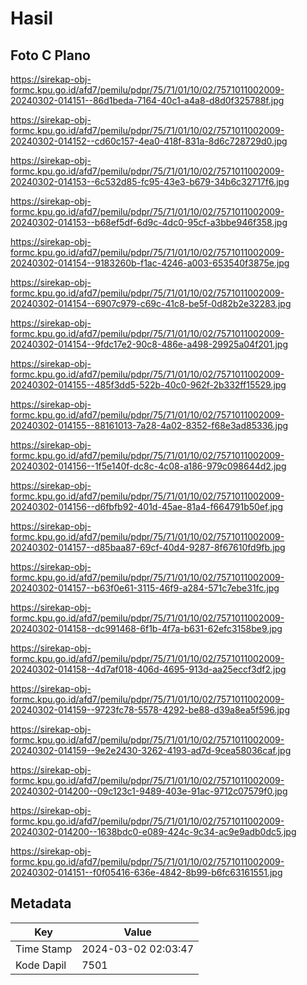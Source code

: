 # Hasil

## Foto C Plano

https://sirekap-obj-formc.kpu.go.id/afd7/pemilu/pdpr/75/71/01/10/02/7571011002009-20240302-014151--86d1beda-7164-40c1-a4a8-d8d0f325788f.jpg

https://sirekap-obj-formc.kpu.go.id/afd7/pemilu/pdpr/75/71/01/10/02/7571011002009-20240302-014152--cd60c157-4ea0-418f-831a-8d6c728729d0.jpg

https://sirekap-obj-formc.kpu.go.id/afd7/pemilu/pdpr/75/71/01/10/02/7571011002009-20240302-014153--6c532d85-fc95-43e3-b679-34b6c32717f6.jpg

https://sirekap-obj-formc.kpu.go.id/afd7/pemilu/pdpr/75/71/01/10/02/7571011002009-20240302-014153--b68ef5df-6d9c-4dc0-95cf-a3bbe946f358.jpg

https://sirekap-obj-formc.kpu.go.id/afd7/pemilu/pdpr/75/71/01/10/02/7571011002009-20240302-014154--9183260b-f1ac-4246-a003-653540f3875e.jpg

https://sirekap-obj-formc.kpu.go.id/afd7/pemilu/pdpr/75/71/01/10/02/7571011002009-20240302-014154--6907c979-c69c-41c8-be5f-0d82b2e32283.jpg

https://sirekap-obj-formc.kpu.go.id/afd7/pemilu/pdpr/75/71/01/10/02/7571011002009-20240302-014154--9fdc17e2-90c8-486e-a498-29925a04f201.jpg

https://sirekap-obj-formc.kpu.go.id/afd7/pemilu/pdpr/75/71/01/10/02/7571011002009-20240302-014155--485f3dd5-522b-40c0-962f-2b332ff15529.jpg

https://sirekap-obj-formc.kpu.go.id/afd7/pemilu/pdpr/75/71/01/10/02/7571011002009-20240302-014155--88161013-7a28-4a02-8352-f68e3ad85336.jpg

https://sirekap-obj-formc.kpu.go.id/afd7/pemilu/pdpr/75/71/01/10/02/7571011002009-20240302-014156--1f5e140f-dc8c-4c08-a186-979c098644d2.jpg

https://sirekap-obj-formc.kpu.go.id/afd7/pemilu/pdpr/75/71/01/10/02/7571011002009-20240302-014156--d6fbfb92-401d-45ae-81a4-f664791b50ef.jpg

https://sirekap-obj-formc.kpu.go.id/afd7/pemilu/pdpr/75/71/01/10/02/7571011002009-20240302-014157--d85baa87-69cf-40d4-9287-8f67610fd9fb.jpg

https://sirekap-obj-formc.kpu.go.id/afd7/pemilu/pdpr/75/71/01/10/02/7571011002009-20240302-014157--b63f0e61-3115-46f9-a284-571c7ebe31fc.jpg

https://sirekap-obj-formc.kpu.go.id/afd7/pemilu/pdpr/75/71/01/10/02/7571011002009-20240302-014158--dc991468-6f1b-4f7a-b631-62efc3158be9.jpg

https://sirekap-obj-formc.kpu.go.id/afd7/pemilu/pdpr/75/71/01/10/02/7571011002009-20240302-014158--4d7af018-406d-4695-913d-aa25eccf3df2.jpg

https://sirekap-obj-formc.kpu.go.id/afd7/pemilu/pdpr/75/71/01/10/02/7571011002009-20240302-014159--9723fc78-5578-4292-be88-d39a8ea5f596.jpg

https://sirekap-obj-formc.kpu.go.id/afd7/pemilu/pdpr/75/71/01/10/02/7571011002009-20240302-014159--9e2e2430-3262-4193-ad7d-9cea58036caf.jpg

https://sirekap-obj-formc.kpu.go.id/afd7/pemilu/pdpr/75/71/01/10/02/7571011002009-20240302-014200--09c123c1-9489-403e-91ac-9712c07579f0.jpg

https://sirekap-obj-formc.kpu.go.id/afd7/pemilu/pdpr/75/71/01/10/02/7571011002009-20240302-014200--1638bdc0-e089-424c-9c34-ac9e9adb0dc5.jpg

https://sirekap-obj-formc.kpu.go.id/afd7/pemilu/pdpr/75/71/01/10/02/7571011002009-20240302-014151--f0f05416-636e-4842-8b99-b6fc63161551.jpg


## Metadata

| Key        | Value               |
| ---------- | ------------------- |
| Time Stamp | 2024-03-02 02:03:47 |
| Kode Dapil | 7501                |



